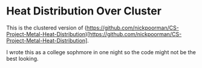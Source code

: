 Heat Distribution Over Cluster
==============================

This is the clustered version of (https://github.com/nickpoorman/CS-Project-Metal-Heat-Distribution)[https://github.com/nickpoorman/CS-Project-Metal-Heat-Distribution].

I wrote this as a college sophmore in one night so the code might not be the best looking.
